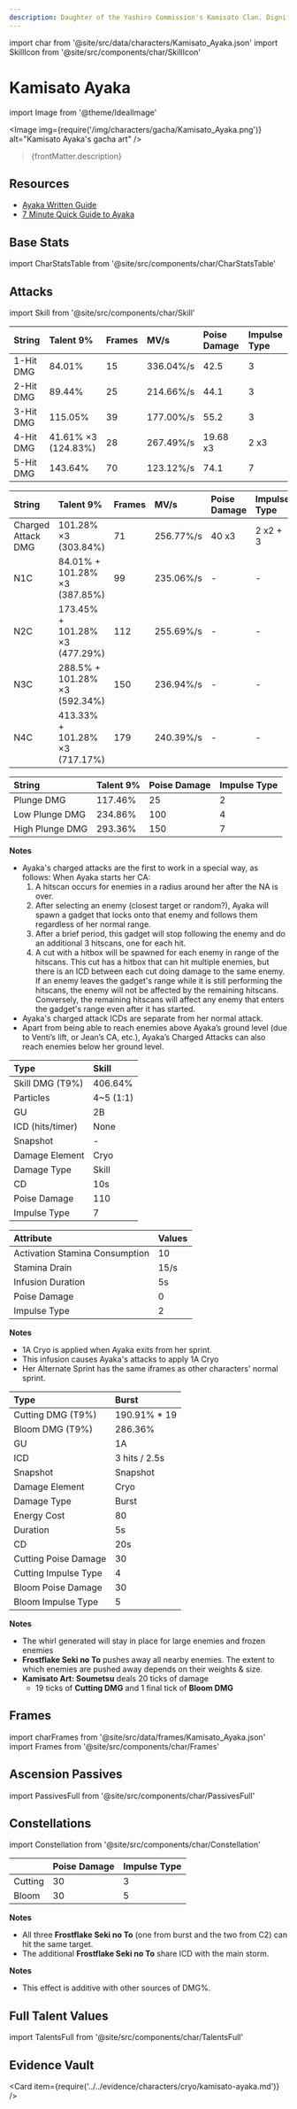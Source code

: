 ```yaml
---
description: Daughter of the Yashiro Commission's Kamisato Clan. Dignified and elegant, as well as wise and strong.
---
```


import char from '@site/src/data/characters/Kamisato_Ayaka.json'
import SkillIcon from '@site/src/components/char/SkillIcon'

# Kamisato Ayaka

import Image from '@theme/IdealImage'

<Image img={require('/img/characters/gacha/Kamisato_Ayaka.png')} alt="Kamisato Ayaka's gacha art" />
<blockquote>{frontMatter.description}</blockquote>

## Resources

* [Ayaka Written Guide](https://keqingmains.com/ayaka/)
* [7 Minute Quick Guide to Ayaka](https://youtu.be/G_gQ0P9s6BU)

## Base Stats

import CharStatsTable from '@site/src/components/char/CharStatsTable'

<CharStatsTable char={char} />

## Attacks

import Skill from '@site/src/components/char/Skill'

<Tabs>
<TabItem value='na' label='Normal Attacks'>
<SkillIcon char={char} skill='na' />
<div class='talent-columns'>
<Skill char={char} skill='na' sectionFilter='Normal Attack' />

| String    | Talent 9%           | Frames | MV/s      | Poise Damage | Impulse Type |
| :-------- | :------------------ | :----- |:--------- | :----------- | :----------- |
| 1-Hit DMG | 84.01%              | 15     | 336.04%/s | 42.5         | 3            |
| 2-Hit DMG | 89.44%              | 25     | 214.66%/s | 44.1         | 3            |
| 3-Hit DMG | 115.05%             | 39     | 177.00%/s | 55.2         | 3            |
| 4-Hit DMG | 41.61% ×3 (124.83%) | 28     | 267.49%/s | 19.68 x3     | 2 x3         |
| 5-Hit DMG | 143.64%             | 70     | 123.12%/s | 74.1         | 7            |

</div>
<div class='talent-columns'>
<Skill char={char} skill='na' sectionFilter='Charged Attack' />

| String             | Talent 9%                      | Frames | MV/s      | Poise Damage | Impulse Type |
| :----------------- | :----------------------------- | :----- |:--------- | :----------- | :----------- |
| Charged Attack DMG | 101.28% ×3 (303.84%)           | 71     | 256.77%/s | 40 x3        | 2 x2 + 3     |
| N1C                | 84.01% + 101.28% ×3 (387.85%)  | 99     | 235.06%/s | -            | -            |
| N2C                | 173.45% + 101.28% ×3 (477.29%) | 112    | 255.69%/s | -            | -            |
| N3C                | 288.5% + 101.28% ×3 (592.34%)  | 150    | 236.94%/s | -            | -            |
| N4C                | 413.33% + 101.28% ×3 (717.17%) | 179    | 240.39%/s | -            | -            |

</div>
<div class='talent-columns'>
<Skill char={char} skill='na' sectionFilter='Plunging Attack' />

| String          | Talent 9% | Poise Damage | Impulse Type |
| :-------------- | :-------- | :----------- | :----------- |
| Plunge DMG      | 117.46%   | 25           | 2            |
| Low Plunge DMG  | 234.86%   | 100          | 4            |
| High Plunge DMG | 293.36%   | 150          | 7            |

</div>

**Notes**

* Ayaka's charged attacks are the first to work in a special way, as follows: When Ayaka starts her CA:
  1. A hitscan occurs for enemies in a radius around her after the NA is over.
  2. After selecting an enemy (closest target or random?), Ayaka will spawn a gadget that locks onto that enemy and follows them regardless of her normal range.
  3. After a brief period, this gadget will stop following the enemy and do an additional 3 hitscans, one for each hit.
  4. A cut with a hitbox will be spawned for each enemy in range of the hitscans. This cut has a hitbox that can hit multiple enemies, but there is an ICD between each cut doing damage to the same enemy. If an enemy leaves the gadget's range while it is still performing the hitscans, the enemy will not be affected by the remaining hitscans. Conversely, the remaining hitscans will affect any enemy that enters the gadget's range even after it has started.
* Ayaka's charged attack ICDs are separate from her normal attack.
* Apart from being able to reach enemies above Ayaka’s ground level (due to Venti’s lift, or Jean’s CA, etc.), Ayaka’s Charged Attacks can also reach enemies below her ground level.

</TabItem>

<TabItem value='e' label='Skill'>
<SkillIcon char={char} skill='e' />
<div class='talent-columns'>
<Skill char={char} skill='e' />

| Type              | Skill     |
| :---------------- | :-------- |
| Skill DMG \(T9%\) | 406.64%   |
| Particles         | 4~5 (1:1) |
| GU                | 2B        |
| ICD (hits/timer)  | None      |
| Snapshot          | -         |
| Damage Element    | Cryo      |
| Damage Type       | Skill     |
| CD                | 10s       |
| Poise Damage      | 110       |
| Impulse Type      | 7         |

</div>
</TabItem>

<TabItem value='alt' label='Alternative Sprint'>
<SkillIcon char={char} skill='alt' />
<div class='talent-columns'>
<Skill char={char} skill='alt'/>

| Attribute                      | Values |
| :----------------------------- | :----- |
| Activation Stamina Consumption | 10     |
| Stamina Drain                  | 15/s   |
| Infusion Duration              | 5s     |
| Poise Damage                   | 0      |
| Impulse Type                   | 2      |

</div>

**Notes**

* 1A Cryo is applied when Ayaka exits from her sprint.
* This infusion causes Ayaka's attacks to apply 1A Cryo
* Her Alternate Sprint has the same iframes as other characters' normal sprint.

</TabItem>

<TabItem value='q' label='Burst'>
<SkillIcon char={char} skill='q' />
<div class='talent-columns'>
<Skill char={char} skill='q'/>

| Type                 | Burst         |
| :------------------- | :------------ |
| Cutting DMG \(T9%\)  | 190.91% \* 19 |
| Bloom DMG \(T9%\)    | 286.36%       |
| GU                   | 1A            |
| ICD                  | 3 hits / 2.5s |
| Snapshot             | Snapshot      |
| Damage Element       | Cryo          |
| Damage Type          | Burst         |
| Energy Cost          | 80            |
| Duration             | 5s            |
| CD                   | 20s           |
| Cutting Poise Damage | 30            |
| Cutting Impulse Type | 4             |
| Bloom Poise Damage   | 30            |
| Bloom Impulse Type   | 5             |

</div>

**Notes**

* The whirl generated will stay in place for large enemies and frozen enemies
* **Frostflake Seki no To** pushes away all nearby enemies. The extent to which enemies are pushed away depends on their weights & size.
* **Kamisato Art: Soumetsu** deals 20 ticks of damage
  * 19 ticks of **Cutting DMG** and 1 final tick of **Bloom DMG**

</TabItem>
</Tabs>

## Frames

import charFrames from '@site/src/data/frames/Kamisato_Ayaka.json'
import Frames from '@site/src/components/char/Frames'

<Frames data={charFrames} />

## Ascension Passives

import PassivesFull from '@site/src/components/char/PassivesFull'

<PassivesFull char={char} />

## Constellations

import Constellation from '@site/src/components/char/Constellation'

<Tabs>
<TabItem value='c1' label='C1'>
<Constellation char={char} constellation={1} />
</TabItem>

<TabItem value='c2' label='C2'>
<Constellation char={char} constellation={2} />

|         | Poise Damage | Impulse Type |
| :------ | :----------- | :----------- |
| Cutting | 30           | 3            |
| Bloom   | 30           | 5            |

**Notes**

* All three **Frostflake Seki no To** (one from burst and the two from C2) can hit the same target.
* The additional **Frostflake Seki no To** share ICD with the main storm.

</TabItem>

<TabItem value='c3' label='C3'>
<Constellation char={char} constellation={3} />
</TabItem>

<TabItem value='c4' label='C4'>
<Constellation char={char} constellation={4} />
</TabItem>

<TabItem value='c5' label='C5'>
<Constellation char={char} constellation={5} />
</TabItem>

<TabItem value='c6' label='C6'>
<Constellation char={char} constellation={6} />

**Notes**

* This effect is additive with other sources of DMG%.

</TabItem>
</Tabs>

## Full Talent Values

import TalentsFull from '@site/src/components/char/TalentsFull'

<TalentsFull char={char}/>

## Evidence Vault

<Card item={require('../../evidence/characters/cryo/kamisato-ayaka.md')} />
